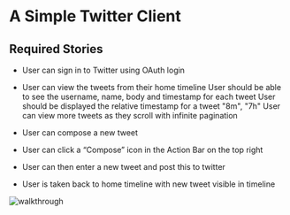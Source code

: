 # A Simple Twitter Client

## Required Stories

* User can sign in to Twitter using OAuth login
* User can view the tweets from their home timeline
User should be able to see the username, name, body and timestamp for each tweet
User should be displayed the relative timestamp for a tweet "8m", "7h"
User can view more tweets as they scroll with infinite pagination


* User can compose a new tweet
* User can click a “Compose” icon in the Action Bar on the top right
* User can then enter a new tweet and post this to twitter
* User is taken back to home timeline with new tweet visible in timeline

![walkthrough](twitter.gif)

